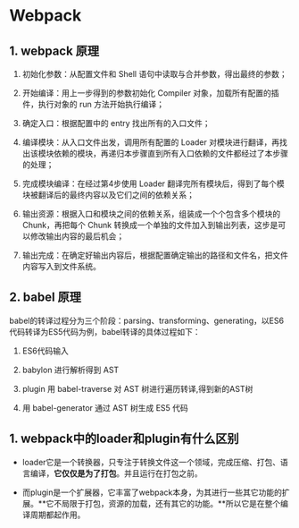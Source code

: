 <!--
 * @Author: Li Zhiliang
 * @Date: 2020-11-25 15:42:00
 * @LastEditors: Li Zhiliang
 * @LastEditTime: 2020-11-25 15:42:02
 * @FilePath: /FE-Interview.git/project/webpack.md
-->
# Webpack 

## 1. webpack 原理

1. 初始化参数：从配置文件和 Shell 语句中读取与合并参数，得出最终的参数；

2. 开始编译：用上一步得到的参数初始化 Compiler 对象，加载所有配置的插件，执行对象的 run 方法开始执行编译；

3. 确定入口：根据配置中的 entry 找出所有的入口文件；

4. 编译模块：从入口文件出发，调用所有配置的 Loader 对模块进行翻译，再找出该模块依赖的模块，再递归本步骤直到所有入口依赖的文件都经过了本步骤的处理；

5. 完成模块编译：在经过第4步使用 Loader 翻译完所有模块后，得到了每个模块被翻译后的最终内容以及它们之间的依赖关系；

6. 输出资源：根据入口和模块之间的依赖关系，组装成一个个包含多个模块的 Chunk，再把每个 Chunk 转换成一个单独的文件加入到输出列表，这步是可以修改输出内容的最后机会；

7. 输出完成：在确定好输出内容后，根据配置确定输出的路径和文件名，把文件内容写入到文件系统。

## 2. babel 原理

babel的转译过程分为三个阶段：parsing、transforming、generating，以ES6代码转译为ES5代码为例，babel转译的具体过程如下：

1. ES6代码输入

2. babylon 进行解析得到 AST

3. plugin 用 babel-traverse 对 AST 树进行遍历转译,得到新的AST树

4. 用 babel-generator 通过 AST 树生成 ES5 代码


## 1. webpack中的loader和plugin有什么区别

- loader它是一个转换器，只专注于转换文件这一个领域，完成压缩、打包、语言编译，**它仅仅是为了打包**。并且运行在打包之前。

- 而plugin是一个扩展器，它丰富了webpack本身，为其进行一些其它功能的扩展。**它不局限于打包，资源的加载，还有其它的功能。**所以它是在整个编译周期都起作用。
